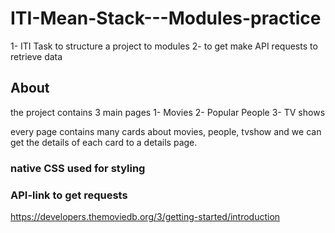 # ITI-Mean-Stack---Modules-practice

1- ITI Task to structure a project to modules 
2- to get make API requests to retrieve data 

## About

the project contains 3 main pages 
1- Movies
2- Popular People
3- TV shows

every page contains many cards about movies, people, tvshow
and we can get the details of each card to a details page.

### native CSS used for styling

### API-link to get requests

https://developers.themoviedb.org/3/getting-started/introduction


